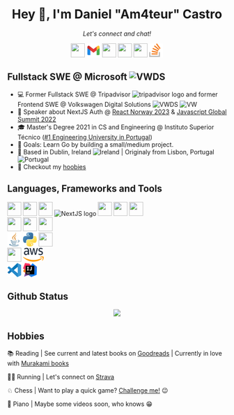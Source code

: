 <h1 align="center"> 
Hey 👋, I'm Daniel "Am4teur" Castro
</h1>

<p align="center">
  <i>Let's connect and chat!</i>
  <p align="center">
    <a href="https://www.linkedin.com/in/danieldmcastro/" alt="LinkedIn" style="color: #00000000">
      <img height="32" width="32" src="https://cdn.simpleicons.org/linkedin/"/>
    </a>
    <a href="mailto:danieldmdecastro@gmail.com" alt="Contact me" style="text-decoration-line: none !important">
      <img height="32" width="32" src="logos/gmail.png"/>
    </a>
    <a href="https://www.instagram.com/danieldmcastro/" alt="Instagram" style="text-decoration-line: none !important">
      <img height="32" width="32" src="https://cdn.simpleicons.org/instagram/"/>
    </a>
    <a href="https://www.facebook.com/daniel.castro.11/" alt="Facebook" style="text-decoration-line: none !important">
      <img height="32" width="32" src="https://cdn.simpleicons.org/facebook/"/>
    </a>
    <a href="https://dev.to/am4teur" alt="dev.to" style="text-decoration-line: none !important">
      <img height="32" width="32" src="https://cdn.simpleicons.org/devdotto/"/>
    </a>
    <a href="https://stackoverflow.com/users/11883240/am4teur" alt="Stack Overflow" style="text-decoration-line: none !important">
      <img height="32" width="32" src="logos/stackoverflow.svg"/>
    </a>
  </p>
</p>

## Fullstack SWE @ Microsoft <img width="16" height="16" alt="VWDS" src="https://miro.medium.com/v2/resize:fit:1400/1*MxZpRFN3hnZrCC05s1q73A.png">

- 💻 Former Fullstack SWE @ Tripadvisor <img src="https://logodownload.org/wp-content/uploads/2015/12/tripadvisor-logo-5.png" width="16" height="16" alt="tripadvisor logo"> and former Frontend SWE @ Volkswagen Digital Solutions <img width="16" height="16" alt="VWDS" src="https://media.licdn.com/dms/image/D4D0BAQHLJyAb6aeZqw/company-logo_200_200/0/1688644618196/volkswagen_digital_solutions_logo?e=1717632000&v=beta&t=yLCqVmCX7cwXH0h6hKNdHxb1PK1smkJmGjS5bEkX7oM"> <img width="16" height="16" alt="VW" src="https://uploads.vw-mms.de/system/production/images/vwn/030/145/images/7a0d84d3b718c9a621100e43e581278433114c82/DB2019AL01950_web_1600.jpg?1649155356">
- 🎤 Speaker about NextJS Auth @ [React Norway 2023](https://www.google.com/url?sa=t&rct=j&q=&esrc=s&source=web&cd=&cad=rja&uact=8&ved=2ahUKEwiE-frk19P-AhW7TKQEHaLHDTAQFnoECAUQAQ&url=https%3A%2F%2Freactnorway.com%2F&usg=AOvVaw3TZq5oyfyHhN-fhGmk2UGK) & [Javascript Global Summit 2022](https://www.youtube.com/watch?v=x-IjPwEtx-s&t=14000s)
- 🎓 Master's Degree 2021 in CS and Engineering @ Instituto Superior Técnico ([#1 Engineering University in Portugal](https://ep.tecnico.ulisboa.pt/files/sites/65/the_2022_engenharia_relatorio_nov2021.pdf))
- 🚀 Goals: Learn Go by building a small/medium project.
- 🏡 Based in Dublin, Ireland <img height="12" width="16" alt="Ireland" src="https://purecatamphetamine.github.io/country-flag-icons/3x2/IE.svg"/> | Originaly from Lisbon, Portugal <img height="12" width="16" alt="Portugal" src="https://purecatamphetamine.github.io/country-flag-icons/3x2/PT.svg"/>
- 🐬 Checkout my [hoobies](#hobbies)

## Languages, Frameworks and Tools

<div>
<img height="32" width="32" src="https://cdn.simpleicons.org/react/#61DAFB" />
<img height="32" width="32" src="https://cdn.simpleicons.org/typescript/#3178C6" />
<img height="32" width="32" src="https://cdn.simpleicons.org/javascript/#F7DF1E" />
<picture>
  <source media="(prefers-color-scheme: dark)" srcset="logos/nextJsDarkMode.svg">
  <source media="(prefers-color-scheme: light)" srcset="https://cdn.simpleicons.org/nextdotjs/#000000">
  <img height="32" width="32" alt="NextJS logo" src="https://cdn.simpleicons.org/nextdotjs/#000000">
</picture>
<img height="32" width="32" src="https://cdn.simpleicons.org/graphql/#E10098" />
<img height="32" width="32" src="https://cdn.simpleicons.org/reactquery/#FF4154" />
<img height="32" width="32" src="https://cdn.simpleicons.org/reactivex/#B7178C" />
</div>
<div>
<img height="32" width="32" src="https://cdn.simpleicons.org/html5/#E34F26" />
<img height="32" width="32" src="https://cdn.simpleicons.org/css3/#1572B6" />
<img height="32" width="32" src="https://cdn.simpleicons.org/sass/#CC6699" />
</div>
<div>
<img height="32" width="32" src="logos/java.png"/>
<!-- <img height="32" width="32" src="https://cdn.simpleicons.org/python/#3776AB" /> -->
<img height="32" width="32" src="logos/python.png" />
<img height="32" width="32" src="https://cdn.simpleicons.org/nodedotjs/#339933" />
</div>
<div>
<img height="32" width="32" src="https://cdn.simpleicons.org/docker/#1D63ED" />
<img height="32" width="48" src="logos/aws.png" />
</div>
<div>
<!-- <img height="32" width="32" src="https://cdn.simpleicons.org/visualstudiocode/##007ACC" /> -->
<img height="32" width="32" src="logos/vscode.png" />
<img height="32" width="32" src="logos/intellij.png" />
</div>

## Github Status

<div align="center">
<a href="https://github.com/Am4teur">
  <img height="180em" src="https://github-readme-stats-eight-theta.vercel.app/api/top-langs/?username=Am4teur&layout=compact&langs_count=8&theme=algolia"/>
</a>
</div>

## Hobbies

📚 Reading | See current and latest books on [Goodreads](https://www.goodreads.com/user/show/137665948-daniel-castro) | Currently in love with [Murakami books](https://www.google.com/url?sa=t&rct=j&q=&esrc=s&source=web&cd=&cad=rja&uact=8&ved=2ahUKEwjjxLKq0dP-AhXSVqQEHaqZB0cQFnoECBEQAQ&url=https%3A%2F%2Fwww.harukimurakami.com%2F&usg=AOvVaw33-7ovRsUtYjsp-VcyVWyI)

🏃‍♂️ Running | Let's connect on [Strava](https://www.strava.com/athletes/100542530)

♘ Chess | Want to play a quick game? [Challenge me!](https://www.chess.com/member/dam4teur) 😉

🎹 Piano | Maybe some videos soon, who knows 😁
